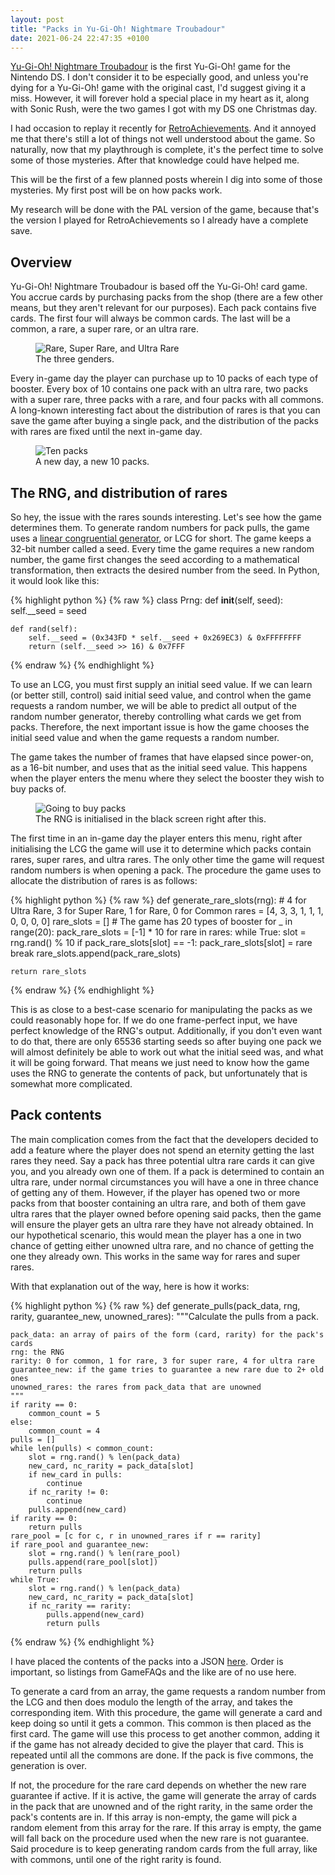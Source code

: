 ```yaml
---
layout: post
title: "Packs in Yu-Gi-Oh! Nightmare Troubadour"
date: 2021-06-24 22:47:35 +0100
---
```

[Yu-Gi-Oh! Nightmare Troubadour][nightmare-troubadour] is the first Yu-Gi-Oh!
game for the Nintendo DS. I don't consider it to be especially good, and unless
you're dying for a Yu-Gi-Oh! game with the original cast, I'd suggest giving it
a miss. However, it will forever hold a special place in my heart as it, along
with Sonic Rush, were the two games I got with my DS one Christmas day.

I had occasion to replay it recently for
[RetroAchievements][retroachievements]. And it annoyed me that there's still a
lot of things not well understood about the game. So naturally, now that my
playthrough is complete, it's the perfect time to solve some of those mysteries.
After that knowledge could have helped me.

This will be the first of a few planned posts wherein I dig into some of those
mysteries. My first post will be on how packs work.

My research will be done with the PAL version of the game, because that's the
version I played for RetroAchievements so I already have a complete save.

## Overview

Yu-Gi-Oh! Nightmare Troubadour is based off the Yu-Gi-Oh! card game. You accrue
cards by purchasing packs from the shop (there are a few other means, but they
aren't relevant for our purposes). Each pack contains five cards. The first four
will always be common cards. The last will be a common, a rare, a super rare,
or an ultra rare.

<figure>
  <img src="{{site.url}}/assets/images/three-rarities.png" alt="Rare, Super Rare, and Ultra Rare"/>
  <figcaption>The three genders.</figcaption>
</figure>

Every in-game day the player can purchase up to 10 packs of each type of
booster. Every box of 10 contains one pack with an ultra rare, two packs with a
super rare, three packs with a rare, and four packs with all commons. A
long-known interesting fact about the distribution of rares is that you can save
the game after buying a single pack, and the distribution of the packs with
rares are fixed until the next in-game day.

<figure>
  <img src="{{site.url}}/assets/images/ntr-10-packs.png" alt="Ten packs"/>
  <figcaption>A new day, a new 10 packs.</figcaption>
</figure>

## The RNG, and distribution of rares

So hey, the issue with the rares sounds interesting. Let's see how the game
determines them. To generate random numbers for pack pulls, the game uses a
[linear congruential generator][lcg-wikipedia], or LCG for short. The game keeps
a 32-bit number called a seed. Every time the game requires a new random number,
the game first changes the seed according to a mathematical transformation, then
extracts the desired number from the seed. In Python, it would look like this:

{% highlight python %}
{% raw %}
class Prng:
    def __init__(self, seed):
        self.__seed = seed

    def rand(self):
        self.__seed = (0x343FD * self.__seed + 0x269EC3) & 0xFFFFFFFF
        return (self.__seed >> 16) & 0x7FFF
{% endraw %}
{% endhighlight %}

To use an LCG, you must first supply an initial seed value. If we can learn
(or better still, control) said initial seed value, and control when the game
requests a random number, we will be able to predict all output of the random
number generator, thereby controlling what cards we get from packs. Therefore,
the next important issue is how the game chooses the initial seed value and when
the game requests a random number.

The game takes the number of frames that have elapsed since power-on, as a
16-bit number, and uses that as the initial seed value. This happens when the
player enters the menu where they select the booster they wish to buy packs of.

<figure>
  <img src="{{site.url}}/assets/images/rng-initialisation.png" alt="Going to buy packs"/>
  <figcaption>The RNG is initialised in the black screen right after this.</figcaption>
</figure>

The first time in an in-game day the player enters this menu, right after
initialising the LCG the game will use it to determine which packs contain
rares, super rares, and ultra rares. The only other time the game will request
random numbers is when opening a pack. The procedure the game uses to allocate
the distribution of rares is as follows:

{% highlight python %}
{% raw %}
def generate_rare_slots(rng):
    # 4 for Ultra Rare, 3 for Super Rare, 1 for Rare, 0 for Common
    rares = [4, 3, 3, 1, 1, 1, 0, 0, 0, 0]
    rare_slots = []
    # The game has 20 types of booster
    for _ in range(20):
        pack_rare_slots = [-1] * 10
        for rare in rares:
            while True:
                slot = rng.rand() % 10
                if pack_rare_slots[slot] == -1:
                    pack_rare_slots[slot] = rare
                    break
        rare_slots.append(pack_rare_slots)

    return rare_slots
{% endraw %}
{% endhighlight %}

This is as close to a best-case scenario for manipulating the packs as we could
reasonably hope for. If we do one frame-perfect input, we have perfect knowledge
of the RNG's output. Additionally, if you don't even want to do that, there are
only 65536 starting seeds so after buying one pack we will almost definitely be
able to work out what the initial seed was, and what it will be going forward.
That means we just need to know how the game uses the RNG to generate the
contents of pack, but unfortunately that is somewhat more complicated.

## Pack contents

The main complication comes from the fact that the developers decided to add a
feature where the player does not spend an eternity getting the last rares they
need. Say a pack has three potential ultra rare cards it can give you, and you
already own one of them. If a pack is determined to contain an ultra rare, under
normal circumstances you will have a one in three chance of getting any of them.
However, if the player has opened two or more packs from that booster containing
an ultra rare, and both of them gave ultra rares that the player owned before
opening said packs, then the game will ensure the player gets an ultra rare they
have not already obtained. In our hypothetical scenario, this would mean the
player has a one in two chance of getting either unowned ultra rare, and no
chance of getting the one they already own. This works in the same way for rares
and super rares.

With that explanation out of the way, here is how it works:

{% highlight python %}
{% raw %}
def generate_pulls(pack_data, rng, rarity, guarantee_new, unowned_rares):
    """Calculate the pulls from a pack.

    pack_data: an array of pairs of the form (card, rarity) for the pack's cards
    rng: the RNG
    rarity: 0 for common, 1 for rare, 3 for super rare, 4 for ultra rare
    guarantee_new: if the game tries to guarantee a new rare due to 2+ old ones
    unowned_rares: the rares from pack_data that are unowned
    """
    if rarity == 0:
        common_count = 5
    else:
        common_count = 4
    pulls = []
    while len(pulls) < common_count:
        slot = rng.rand() % len(pack_data)
        new_card, nc_rarity = pack_data[slot]
        if new_card in pulls:
            continue
        if nc_rarity != 0:
            continue
        pulls.append(new_card)
    if rarity == 0:
        return pulls
    rare_pool = [c for c, r in unowned_rares if r == rarity]
    if rare_pool and guarantee_new:
        slot = rng.rand() % len(rare_pool)
        pulls.append(rare_pool[slot])
        return pulls
    while True:
        slot = rng.rand() % len(pack_data)
        new_card, nc_rarity = pack_data[slot]
        if nc_rarity == rarity:
            pulls.append(new_card)
            return pulls
{% endraw %}
{% endhighlight %}

I have placed the contents of the packs into a JSON [here][cards-list]. Order is
important, so listings from GameFAQs and the like are of no use here.

To generate a card from an array, the game requests a random number from the LCG
and then does modulo the length of the array, and takes the corresponding item.
With this procedure, the game will generate a card and keep doing so until it
gets a common. This common is then placed as the first card. The game will use
this process to get another common, adding it if the game has not already
decided to give the player that card. This is repeated until all the commons are
done. If the pack is five commons, the generation is over.

If not, the procedure for the rare card depends on whether the new rare
guarantee if active. If it is active, the game will generate the array of cards
in the pack that are unowned and of the right rarity, in the same order the
pack's contents are in. If this array is non-empty, the game will pick a random
element from this array for the rare. If this array is empty, the game will fall
back on the procedure used when the new rare is not guarantee. Said procedure is
to keep generating random cards from the full array, like with commons, until
one of the right rarity is found.

[cards-list]: {{site.url}}/assets/data/packs.json
[lcg-wikipedia]: https://en.wikipedia.org/wiki/Linear_congruential_generator
[nightmare-troubadour]: https://yugipedia.com/wiki/Yu-Gi-Oh!_Nightmare_Troubadour
[retroachievements]: https://retroachievements.org
